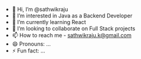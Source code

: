 - 👋 Hi, I’m @sathwikraju
- 👀 I’m interested in Java as a Backend Developer
- 🌱 I’m currently learning React
- 💞️ I’m looking to collaborate on Full Stack projects
- 📫 How to reach me - sathwikraju.k@gmail.com
- 😄 Pronouns: ...
- ⚡ Fun fact: ...

<!---
sathwikraju/sathwikraju is a ✨ special ✨ repository because its `README.md` (this file) appears on your GitHub profile.
You can click the Preview link to take a look at your changes.
--->

